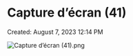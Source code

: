 # Capture d’écran (41)

Created: August 7, 2023 12:14 PM

![Capture d’écran (41).png](Capture%20d%E2%80%99e%CC%81cran%20(41)%20dccece1a5fdb4c8ea68bbbc9fe6d98c5/Capture_dcran_(41).png)
